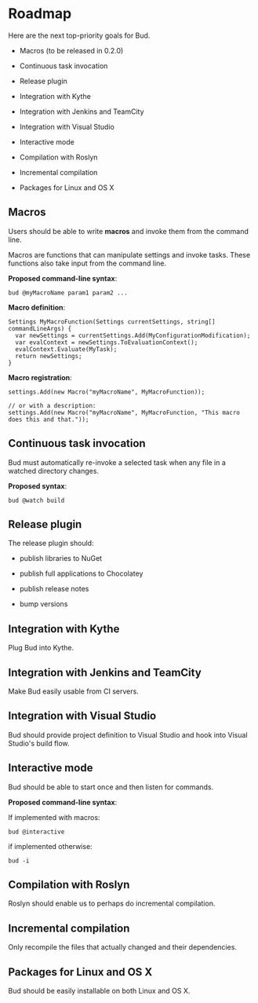 # Roadmap

Here are the next top-priority goals for Bud.

- Macros (to be released in 0.2.0)

- Continuous task invocation

- Release plugin

- Integration with Kythe

- Integration with Jenkins and TeamCity

- Integration with Visual Studio

- Interactive mode

- Compilation with Roslyn

- Incremental compilation

- Packages for Linux and OS X

## Macros

Users should be able to write __macros__ and invoke them from the command line.

Macros are functions that can manipulate settings and invoke tasks. These functions also take input
from the command line.

__Proposed command-line syntax__:

```language-bash
bud @myMacroName param1 param2 ...
```

__Macro definition__:

```language-csharp
Settings MyMacroFunction(Settings currentSettings, string[] commandLineArgs) {
  var newSettings = currentSettings.Add(MyConfigurationModification);
  var evalContext = newSettings.ToEvaluationContext();
  evalContext.Evaluate(MyTask);
  return newSettings;
}
```

__Macro registration__:

```language-csharp
settings.Add(new Macro("myMacroName", MyMacroFunction));

// or with a description:
settings.Add(new Macro("myMacroName", MyMacroFunction, "This macro does this and that."));
```

## Continuous task invocation

Bud must automatically re-invoke a selected task when any file in a watched directory changes.

__Proposed syntax__:

```
bud @watch build
```

## Release plugin

The release plugin should:

- publish libraries to NuGet

- publish full applications to Chocolatey

- publish release notes

- bump versions

## Integration with Kythe

Plug Bud into Kythe.

## Integration with Jenkins and TeamCity

Make Bud easily usable from CI servers.

## Integration with Visual Studio

Bud should provide project definition to Visual Studio and hook into Visual Studio's build flow.

## Interactive mode

Bud should be able to start once and then listen for commands.

__Proposed command-line syntax__:

If implemented with macros:

```language-bash
bud @interactive
```

if implemented otherwise:

```language-bash
bud -i
```

## Compilation with Roslyn

Roslyn should enable us to perhaps do incremental compilation.

## Incremental compilation

Only recompile the files that actually changed and their dependencies.

## Packages for Linux and OS X

Bud should be easily installable on both Linux and OS X.